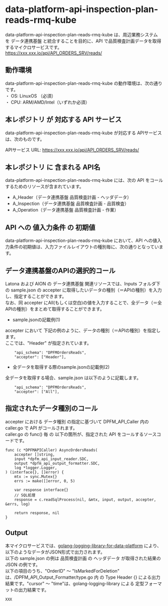 # data-platform-api-inspection-plan-reads-rmq-kube

data-platform-api-inspection-plan-reads-rmq-kube は、周辺業務システム　を データ連携基盤 と統合することを目的に、API で品質検査計画データを取得するマイクロサービスです。  
https://xxx.xxx.io/api/API_ORDERS_SRV/reads/

## 動作環境

data-platform-api-inspection-plan-reads-rmq-kube の動作環境は、次の通りです。  
・ OS: LinuxOS （必須）  
・ CPU: ARM/AMD/Intel（いずれか必須）  


## 本レポジトリ が 対応する API サービス
data-platform-api-inspection-plan-reads-rmq-kube が対応する APIサービス は、次のものです。

APIサービス URL: https://xxx.xxx.io/api/API_ORDERS_SRV/reads/

## 本レポジトリ に 含まれる API名
data-platform-api-inspection-plan-reads-rmq-kube には、次の API をコールするためのリソースが含まれています。  

* A_Header（データ連携基盤 品質検査計画 - ヘッダデータ）
* A_Inspection（データ連携基盤 品質検査計画 - 品質検査）
* A_Operation（データ連携基盤 品質検査計画 - 作業）

## API への 値入力条件 の 初期値
data-platform-api-inspection-plan-reads-rmq-kube において、API への値入力条件の初期値は、入力ファイルレイアウトの種別毎に、次の通りとなっています。  

## データ連携基盤のAPIの選択的コール

Latona および AION の データ連携基盤 関連リソースでは、Inputs フォルダ下の sample.json の accepter に取得したいデータの種別（＝APIの種別）を入力し、指定することができます。  
なお、同 accepter にAll(もしくは空白)の値を入力することで、全データ（＝全APIの種別）をまとめて取得することができます。  

* sample.jsonの記載例(1)  

accepter において 下記の例のように、データの種別（＝APIの種別）を指定します。  
ここでは、"Header" が指定されています。    
  
```
	"api_schema": "DPFMOrdersReads",
	"accepter": ["Header"],
```
  
* 全データを取得する際のsample.jsonの記載例(2)  

全データを取得する場合、sample.json は以下のように記載します。  

```
	"api_schema": "DPFMOrdersReads",
	"accepter": ["All"],
```

## 指定されたデータ種別のコール

accepter における データ種別 の指定に基づいて DPFM_API_Caller 内の caller.go で API がコールされます。  
caller.go の func() 毎 の 以下の箇所が、指定された API をコールするソースコードです。  

```
func (c *DPFMAPICaller) AsyncOrdersReads(
	accepter []string,
	input *dpfm_api_input_reader.SDC,
	output *dpfm_api_output_formatter.SDC,
	log *logger.Logger,
) (interface{}, []error) {
	mtx := sync.Mutex{}
	errs := make([]error, 0, 5)

	var response interface{}
	// SQL処理
	response = c.readSqlProcess(nil, &mtx, input, output, accepter, &errs, log)

	return response, nil
}
```

## Output  
本マイクロサービスでは、[golang-logging-library-for-data-platform](https://github.com/latonaio/golang-logging-library-for-data-platform) により、以下のようなデータがJSON形式で出力されます。  
以下の sample.json の例は 品質検査計画 の ヘッダデータ が取得された結果の JSON の例です。  
以下の項目のうち、"OrderID" ～ "IsMarkedForDeletion" は、/DPFM_API_Output_Formatter/type.go 内 の Type Header {} による出力結果です。"cursor" ～ "time"は、golang-logging-library による 定型フォーマットの出力結果です。  

```
XXX
```

